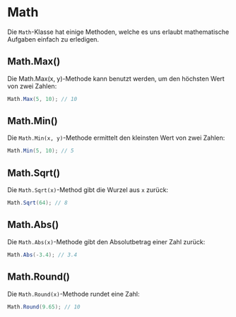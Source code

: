 # Math

Die `Math`-Klasse hat einige Methoden, welche es uns erlaubt mathematische Aufgaben einfach zu erledigen.

## Math.Max()

Die Math.Max(x, y)-Methode kann benutzt werden, um den höchsten Wert von zwei Zahlen:

````C#
Math.Max(5, 10); // 10
````

## Math.Min()

Die `Math.Min(x, y)`-Methode ermittelt den kleinsten Wert von zwei Zahlen:

````C#
Math.Min(5, 10); // 5
````

## Math.Sqrt()

Die `Math.Sqrt(x)`-Method gibt die Wurzel aus `x` zurück:

````C#
Math.Sqrt(64); // 8
````

## Math.Abs()

Die `Math.Abs(x)`-Methode gibt den Absolutbetrag einer Zahl zurück:

````C#
Math.Abs(-3.4); // 3.4
````

## Math.Round()

Die `Math.Round(x)`-Methode rundet eine Zahl:

````C#
Math.Round(9.65); // 10
````